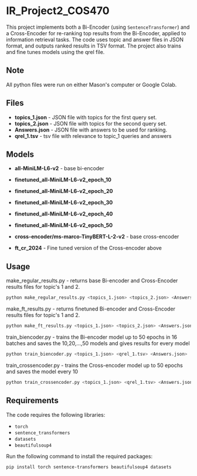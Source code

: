 

# IR_Project2_COS470

This project implements both a Bi-Encoder (using `SentenceTransformer`) and a Cross-Encoder for re-ranking top results from the Bi-Encoder, applied to information retrieval tasks. The code uses topic and answer files in JSON format, and outputs ranked results in TSV format. The project also trains and fine tunes models using the qrel file.

## Note 
All python files were run on either Mason's computer or Google Colab. 

## Files

- **topics_1.json** - JSON file with topics for the first query set.
- **topics_2.json** - JSON file with topics for the second query set.
- **Answers.json** - JSON file with answers to be used for ranking.
- **qrel_1.tsv** - tsv file with relevance to topic_1 queries and answers

## Models
- **all-MiniLM-L6-v2** - base bi-encoder
- **finetuned_all-MiniLM-L6-v2_epoch_10**
- **finetuned_all-MiniLM-L6-v2_epoch_20**
- **finetuned_all-MiniLM-L6-v2_epoch_30**
- **finetuned_all-MiniLM-L6-v2_epoch_40**
- **finetuned_all-MiniLM-L6-v2_epoch_50**

- **cross-encoder/ms-marco-TinyBERT-L-2-v2** - base cross-encoder
- **ft_cr_2024** - Fine tuned version of the Cross-encoder above

## Usage 
make_regular_results.py - returns base Bi-encoder and Cross-Encoder results files for 
topic's 1 and 2.
``` bash
python make_regular_results.py <topics_1.json> <topics_2.json> <Answers.json>
```
make_ft_results.py - returns finetuned Bi-encoder and Cross-Encoder results files for 
topic's 1 and 2.
``` bash
python make_ft_results.py <topics_1.json> <topics_2.json> <Answers.json>
```
train_biencoder.py - trains the Bi-encoder model up to 50 epochs in 16 batches and saves the 10,20,...,50 models and gives results for every model
``` bash
python train_biencoder.py <topics_1.json> <qrel_1.tsv> <Answers.json>
```
train_crossencoder.py - trains the Cross-encoder model up to 50 epochs and saves the model every 10
``` bash
python train_crossencoder.py <topics_1.json> <qrel_1.tsv> <Answers.json>
```

## Requirements

The code requires the following libraries:
- `torch`
- `sentence_transformers`
- `datasets`
- `beautifulsoup4`

Run the following command to install the required packages:
```bash
pip install torch sentence-transformers beautifulsoup4 datasets
```




